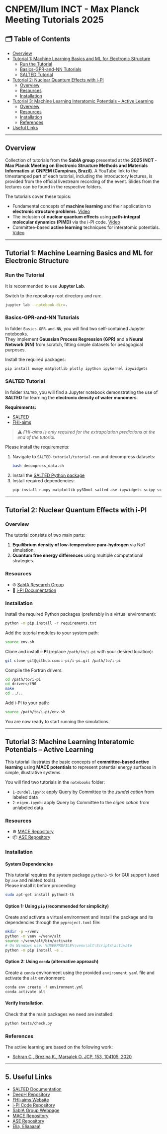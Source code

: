 # CNPEM/Ilum INCT - Max Planck Meeting Tutorials 2025

## 🗂️ Table of Contents

- [Overview](#overview)
- [Tutorial 1: Machine Learning Basics and ML for Electronic Structure](#tutorial-1-machine-learning-basics-and-ml-for-electronic-structure)
   - [Run the Tutorial](#run-the-tutorial)
   - [Basics-GPR-and-NN Tutorials](#basics-gpr-and-nn-tutorials)
   - [SALTED Tutorial](#salted-tutorial)
- [Tutorial 2: Nuclear Quantum Effects with i-PI](#tutorial-2-nuclear-quantum-effects-with-i-pi)
   - [Overview](#overview-1)
   - [Resources](#resources)
   - [Installation](#installation)
- [Tutorial 3: Machine Learning Interatomic Potentials – Active Learning](#tutorial-3-machine-learning-interatomic-potentials--active-learning)
   - [Overview](#overview-2)
   - [Resources](#resources-1)
   - [Installation](#installation-1)
   - [References](#references-1)
- [Useful Links](#useful-links)


---

## Overview

Collection of tutorials from the **SabIA group** presented at the **2025 INCT - Max Planck Meeting on Electronic Structure Methods and Materials Informatics** at **CNPEM (Campinas, Brazil)**. A YouTube link to the timestamped part of each tutorial, including the introductory lectures, is provided from the official livestream recording of the event. Slides from the lectures can be found in the respective folders.

The tutorials cover these topics:

- Fundamental concepts of **machine learning** and their application to **electronic structure problems**. [Video](https://www.youtube.com/watch?v=V9wDgLjeJoE&t=1s)
- The inclusion of **nuclear quantum effects** using **path-integral molecular dynamics (PIMD)** via the i-PI code. [Video](https://www.youtube.com/live/5TakNe0Yn4s?si=RXdVgpIzREhmNhuJ&t=5138)
- Committee-based **active learning** techniques for interatomic potentials. [Video](https://www.youtube.com/live/f_u3txNm5wc?si=MwUiH9qFrJjYzrHU&t=7040)

---

## Tutorial 1: Machine Learning Basics and ML for Electronic Structure

### Run the Tutorial

It is recommended to use **Jupyter Lab**.

Switch to the repository root directory and run:
```bash
jupyter lab --notebook-dir=.
```

### Basics-GPR-and-NN Tutorials

In folder `Basics-GPR-and-NN`, you will find two self-contained Jupyter notebooks.  
They implement **Gaussian Process Regression (GPR)** and a **Neural Network (NN)** from scratch, fitting simple datasets for pedagogical purposes.

Install the required packages:

```bash
pip install numpy matplotlib plotly ipython ipykernel ipywidgets
```

### SALTED Tutorial

In folder `SALTED`, you will find a Jupyter notebook demonstrating the use of **SALTED** for learning the **electronic density of water monomers**.

**Requirements:**
- [SALTED](https://salted.readthedocs.io/en/latest/installation/)
- [FHI-aims](https://fhi-aims.org/get-the-code-menu/license-academia)

> ⚠️ *FHI-aims is only required for the extrapolation predictions at the end of the tutorial.*  

Please install the requirements:
1. Navigate to `SALTED-tutorial/tutorial-run` and decompress datasets:
   ```bash
   bash decompress_data.sh
   ```
2. Install the [SALTED Python package](https://github.com/andreagrisafi/SALTED)
3. Install required dependencies:
   ```bash
   pip install numpy matplotlib py3Dmol salted ase ipywidgets scipy scikit-learn h5py
   ```

---

## Tutorial 2: Nuclear Quantum Effects with i-PI

### Overview

The tutorial consists of two main parts:
1. **Equilibrium density of low-temperature para-hydrogen** via NpT simulation.
2. **Quantum free energy differences** using multiple computational strategies.


### Resources

- 🌐 [SabIA Research Group](https://www.mpsd.mpg.de/research/groups/sabia)
- 📖 [i-PI Documentation](https://docs.ipi-code.org/)


### Installation

Install the required Python packages (preferably in a virtual environment):

```bash
python -m pip install -r requirements.txt
```

Add the tutorial modules to your system path:
```bash
source env.sh
```

Clone and install **i-PI** (replace `/path/to/i-pi` with your desired location):
```bash
git clone git@github.com:i-pi/i-pi.git /path/to/i-pi
```

Compile the Fortran drivers:
```bash
cd /path/to/i-pi
cd drivers/f90
make
cd ../..
```

Add i-PI to your path:
```bash
source /path/to/i-pi/env.sh
```

You are now ready to start running the simulations.

---

## Tutorial 3: Machine Learning Interatomic Potentials – Active Learning

This tutorial illustrates the basic concepts of **committee-based active learning** using **MACE potentials** to represent potential energy surfaces in simple, illustrative systems.

You will find two tutorials in the `notebooks` folder:
- `1-zundel.ipynb`: apply Query by Committee to the *zundel cation* from labeled data
- `2-eigen.ipynb`: apply Query by Committee to the *eigen cation* from unlabeled data


### Resources

- ⚙️ [MACE Repository](https://github.com/ACEsuit/mace)
- 📦 [ASE Repository](https://gitlab.com/ase/ase)


### Installation

#### System Dependencies

This tutorial requires the system package `python3-tk` for GUI support (used by `ase` and related tools).  
Please install it before proceeding:

```bash
sudo apt-get install python3-tk
```

#### Option 1: Using `pip` (recommended for simplicity)

Create and activate a virtual environment and install the package and its dependencies through the `pyproject.toml` file:

```bash
mkdir -p ~/venv
python -m venv ~/venv/alt
source ~/venv/alt/bin/activate  
# On Windows use: %USERPROFILE%\venv\alt\Scripts\activate
python -m pip install -e .
```

#### Option 2: Using `conda` (alternative approach)

Create a `conda` environment using the provided `environment.yaml` file and activate the `alt` environment:

```bash
conda env create -f environment.yml
conda activate alt
```

#### Verify Installation

Check that the main packages we need are installed:

```bash
python tests/check.py
```

### References

The active learning are based on the following work:

- [Schran C., Brezina K., Marsalek O. JCP, 153, 104105, 2020](https://doi.org/10.1063/5.0016004)

---

## 5. Useful Links

- [SALTED Documentation](https://salted.readthedocs.io)
- [DeepH Repository](https://github.com/deeph-dev)
- [FHI-aims Website](https://fhi-aims.org)
- [i-PI Code Repository](https://github.com/i-pi/i-pi)
- [SabIA Group Webpage](https://www.mpsd.mpg.de/research/groups/sabia)
- [MACE Repository](https://github.com/ACEsuit/mace)
- [ASE Repository](https://gitlab.com/ase/ase)
- [Elia, Eliaaaaa!](https://www.youtube.com/clip/UgkxIIoxVQ6gTe0BnKlGReFWBo4DUQsdiSXa)